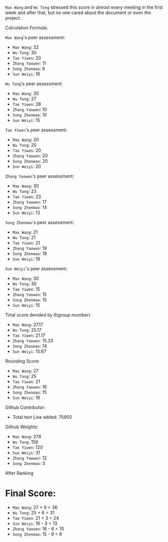`Max Wang` and `Wu Tong` stressed this score in almost every meeting in the first week and after that, but no one cared about the document or even the project.


Calculation Formula: 

`Max Wang`'s peer assessment: 

* `Max Wang`: 32
* `Wu Tong`: 30
* `Tao Yiwen`: 20
* `Zhang Yaowen`: 11
* `Song Zhenmao`: 6
* `Sun Weiyi`: 16

`Wu Tong`'s peer assessment: 

* `Max Wang`: 30
* `Wu Tong`: 27
* `Tao Yiwen`: 28
* `Zhang Yaowen`: 10
* `Song Zhenmao`: 10
* `Sun Weiyi`: 15

`Tao Yiwen`'s peer assessment: 

* `Max Wang`: 20
* `Wu Tong`: 20
* `Tao Yiwen`: 20
* `Zhang Yaowen`: 20
* `Song Zhenmao`: 20
* `Sun Weiyi`: 20

`Zhang Yaowen`'s peer assessment: 

* `Max Wang`: 30
* `Wu Tong`: 23
* `Tao Yiwen`: 23
* `Zhang Yaowen`: 17
* `Song Zhenmao`: 14
* `Sun Weiyi`: 13

`Song Zhenmao`'s peer assessment: 
* `Max Wang`: 21
* `Wu Tong`: 21 
* `Tao Yiwen`: 21
* `Zhang Yaowen`: 19
* `Song Zhenmao`: 19
* `Sun Weiyi`: 19

`Sun Weiyi`'s peer assessment: 

* `Max Wang`: 30
* `Wu Tong`: 30
* `Tao Yiwen`: 15
* `Zhang Yaowen`: 15
* `Song Zhenmao`: 15
* `Sun Weiyi`: 15

Total score devided by 6(group mumber)
* `Max Wang`: 27.17
* `Wu Tong`: 25.17
* `Tao Yiwen`: 21.17
* `Zhang Yaowen`: 15.33
* `Song Zhenmao`: 14
* `Sun Weiyi`: 15.67

Rounding Score:
* `Max Wang`: 27 
* `Wu Tong`: 25
* `Tao Yiwen`: 21
* `Zhang Yaowen`: 16
* `Song Zhenmao`: 15
* `Sun Weiyi`: 16

Github Contributor:

- Total text Line added: 75950

Github Weights:

* `Max Wang`: 278
* `Wu Tong`: 156
* `Tao Yiwen`: 120
* `Sun Weiyi`: 31
* `Zhang Yaowen`: 12
* `Song Zhenmao`: 3

After Ranking

# Final Score:
* `Max Wang`: 27 + 9 = 36
* `Wu Tong`: 25 + 6 = 31
* `Tao Yiwen`: 21 + 3 = 24
* `Sun Weiyi`: 16 - 3 = 13
* `Zhang Yaowen`: 16 - 6 = 10
* `Song Zhenmao`: 15 - 9 = 6

